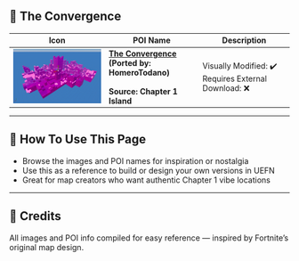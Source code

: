 
## 🏡 The Convergence
| Icon | POI Name | Description |
|------|----------|-------------|
| <img src=".assets/ScreenShot00037.png" width="256"/> | **[The Convergence](https://github.com/MechanicPlaysFR/Fortnite-UEFN-POIs/blob/630e9b7968aa63a1c055b1919c2369f304493081/SpawnerTexts/Cube%20Town.txt)**<br>**(Ported by: HomeroTodano)**<br><br>**Source: Chapter 1 Island** | Visually Modified: ✔️<br>Requires External Download: ❌|
---

## 🔧 How To Use This Page

- Browse the images and POI names for inspiration or nostalgia  
- Use this as a reference to build or design your own versions in UEFN  
- Great for map creators who want authentic Chapter 1 vibe locations

---

## 🧾 Credits

All images and POI info compiled for easy reference — inspired by Fortnite’s original map design.

